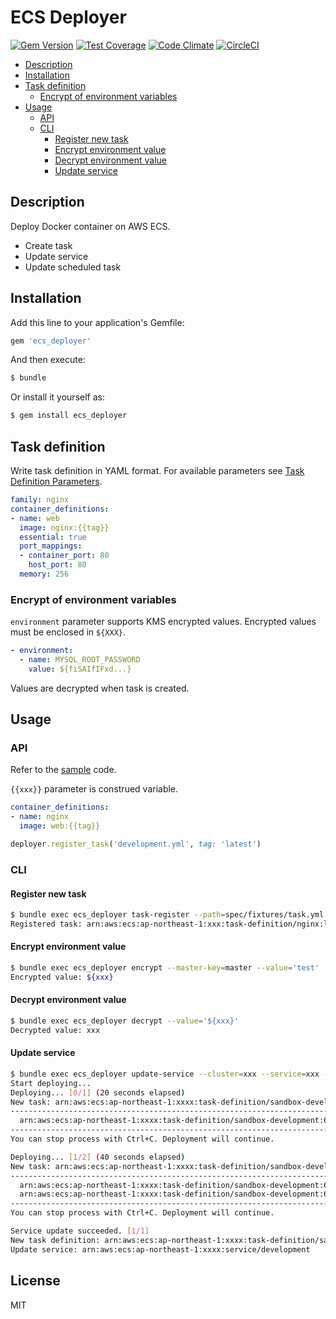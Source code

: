 # ECS Deployer

[![Gem Version](https://badge.fury.io/rb/ecs_deployer.svg)](https://badge.fury.io/rb/ecs_deployer)
[![Test Coverage](https://codeclimate.com/github/naomichi-y/ecs_deployer/badges/coverage.svg)](https://codeclimate.com/github/naomichi-y/ecs_deployer/coverage)
[![Code Climate](https://codeclimate.com/github/naomichi-y/ecs_deployer/badges/gpa.svg)](https://codeclimate.com/github/naomichi-y/ecs_deployer)
[![CircleCI](https://circleci.com/gh/naomichi-y/ecs_deployer/tree/master.svg?style=shield)](https://circleci.com/gh/naomichi-y/ecs_deployer/tree/master)

* [Description](#description)
* [Installation](#installation)
* [Task definition](#task-definition)
  * [Encrypt of environment variables](#encrypt-of-environment-variables)
* [Usage](#usage)
  * [API](#api)
  * [CLI](#cli)
    * [Register new task](#register-new-task)
    * [Encrypt environment value](#encrypt-environment-value)
    * [Decrypt environment value](#decrypt-environment-value)
    * [Update service](#update-service)

## Description

Deploy Docker container on AWS ECS.

* Create task
* Update service
* Update scheduled task

## Installation

Add this line to your application's Gemfile:

```ruby
gem 'ecs_deployer'
```

And then execute:

```ruby
$ bundle
```

Or install it yourself as:

```ruby
$ gem install ecs_deployer
```

## Task definition

Write task definition in YAML format.
For available parameters see [Task Definition Parameters](http://docs.aws.amazon.com/AmazonECS/latest/developerguide/task_definition_parameters.html).

```yaml
family: nginx
container_definitions:
- name: web
  image: nginx:{{tag}}
  essential: true
  port_mappings:
  - container_port: 80
    host_port: 80
  memory: 256
```

### Encrypt of environment variables

`environment` parameter supports KMS encrypted values.
Encrypted values must be enclosed in `${XXX}`.

```yaml
- environment:
  - name: MYSQL_ROOT_PASSWORD
    value: ${fiSAIfIFxd...}
```

Values are decrypted when task is created.

## Usage

### API

Refer to the [sample](https://github.com/naomichi-y/ecs_deployer/tree/master/example) code.

`{{xxx}}` parameter is construed variable.

```yaml
container_definitions:
- name: nginx
  image: web:{{tag}}
```

```ruby
deployer.register_task('development.yml', tag: 'latest')
```

### CLI

#### Register new task

```bash
$ bundle exec ecs_deployer task-register --path=spec/fixtures/task.yml --replace-variables=tag:latest
Registered task: arn:aws:ecs:ap-northeast-1:xxx:task-definition/nginx:latest
```

#### Encrypt environment value

```bash
$ bundle exec ecs_deployer encrypt --master-key=master --value='test'
Encrypted value: ${xxx}
```

#### Decrypt environment value

```bash
$ bundle exec ecs_deployer decrypt --value='${xxx}'
Decrypted value: xxx
```

#### Update service

```bash
$ bundle exec ecs_deployer update-service --cluster=xxx --service=xxx --wait --timeout=600
Start deploying...
Deploying... [0/1] (20 seconds elapsed)
New task: arn:aws:ecs:ap-northeast-1:xxxx:task-definition/sandbox-development:68
------------------------------------------------------------------------------------------------
  arn:aws:ecs:ap-northeast-1:xxxx:task-definition/sandbox-development:67 [RUNNING]
------------------------------------------------------------------------------------------------
You can stop process with Ctrl+C. Deployment will continue.

Deploying... [1/2] (40 seconds elapsed)
New task: arn:aws:ecs:ap-northeast-1:xxxx:task-definition/sandbox-development:68
------------------------------------------------------------------------------------------------
  arn:aws:ecs:ap-northeast-1:xxxx:task-definition/sandbox-development:68 [RUNNING]
  arn:aws:ecs:ap-northeast-1:xxxx:task-definition/sandbox-development:67 [RUNNING]
------------------------------------------------------------------------------------------------
You can stop process with Ctrl+C. Deployment will continue.

Service update succeeded. [1/1]
New task definition: arn:aws:ecs:ap-northeast-1:xxxx:task-definition/sandbox-development:68
Update service: arn:aws:ecs:ap-northeast-1:xxxx:service/development
```

## License

MIT
